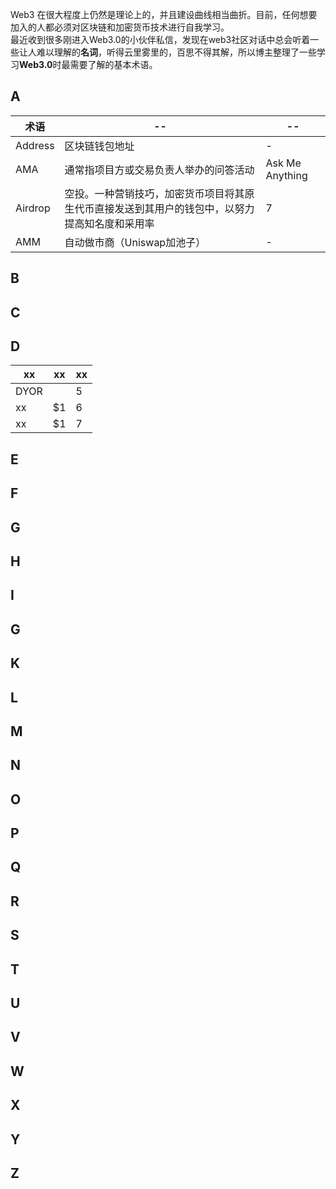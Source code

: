 Web3 在很大程度上仍然是理论上的，并且建设曲线相当曲折。目前，任何想要加入的人都必须对区块链和加密货币技术进行自我学习。  
最近收到很多刚进入Web3.0的小伙伴私信，发现在web3社区对话中总会听着一些让人难以理解的**名词**，听得云里雾里的，百思不得其解，所以博主整理了一些学习**Web3.0**时最需要了解的基本术语。
## A
术语 | -- |  --  
-|-|-
Address | 区块链钱包地址 | - |
AMA | 通常指项目方或交易负责人举办的问答活动 | Ask Me Anything |
Airdrop | 空投。一种营销技巧，加密货币项目将其原生代币直接发送到其用户的钱包中，以努力提高知名度和采用率 | 7 |
AMM|自动做市商（Uniswap加池子）|-|

## B
## C
## D
xx | xx |  xx  
-|-|-
DYOR |  | 5 |
xx | $1 | 6 |
xx | $1 | 7 |
## E
## F
## G
## H
## I
## G
## K
## L
## M
## N
## O
## P
## Q
## R
## S
## T
## U
## V
## W
## X
## Y
## Z